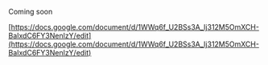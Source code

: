 Coming soon

[https://docs.google.com/document/d/1WWq6f_U2BSs3A_Ij312M5OmXCH-BaIxdC6FY3NenlzY/edit](https://docs.google.com/document/d/1WWq6f_U2BSs3A_Ij312M5OmXCH-BaIxdC6FY3NenlzY/edit)
